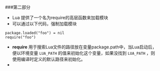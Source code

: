 ###第二部分

- Lua 提供了一个名为require的高层函数来加载模块
- 可以通过以下代码，强制加载模块

```
package.loaded("foo") = nil
require("foo")
```
- **require** 用于搜索Lua文件的路径放在变量package.path中，当Lua启动后，便以环境变量 `LUA_PATH` 的值来初始化这个变量，如果没找到 `LUA_PATH` ，则使用编译时定义的默认路径来初始化。
- 